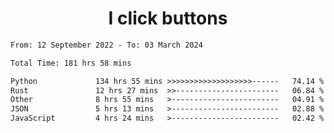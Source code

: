<h1 align="center">
I click buttons
</h1>

<!--START_SECTION:waka-->

```txt
From: 12 September 2022 - To: 03 March 2024

Total Time: 181 hrs 58 mins

Python             134 hrs 55 mins >>>>>>>>>>>>>>>>>>>------   74.14 %
Rust               12 hrs 27 mins  >>-----------------------   06.84 %
Other              8 hrs 55 mins   >------------------------   04.91 %
JSON               5 hrs 13 mins   >------------------------   02.88 %
JavaScript         4 hrs 24 mins   >------------------------   02.42 %
```

<!--END_SECTION:waka-->
